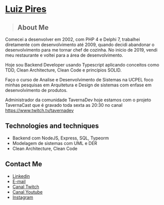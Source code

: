 # <a href="https://www.linkedin.com/in/luiz-pires/">Luiz Pires</a>

> ## About Me

Comecei a desenvolver em 2002, com PHP 4 e Delphi 7, trabalhei diretamente com desenvolvimento até 2009, quando decidi abandonar o desenvolvimento para me tornar chef de cozinha. No início de 2019, vendi meu restaurante e voltei para a área de desenvolvimento.

Hoje sou Backend Developer usando Typescript aplicando conceitos como TDD, Clean Architecture, Clean Code e princípios SOLID.

Faço o curso de Analise e Desenvolvimento de Sistemas na UCPEL foco minhas pesquisas em Arquitetura e Design de sistemas com enfase em desenvolvimento de produtos.

Administrador da comunidade TavernaDev hoje estamos com o projeto TavernaCast que é gravado toda sexta as 20:30 no canal https://www.twitch.tv/tavernadev 

## Technologies and techniques

- Backend com NodeJS, Express, SQL, Typeorm
- Modelagem de sistemas com UML e DER
- Clean Architecture, Clean Code

## Contact Me

- <a href="https://www.linkedin.com/in/luiz-pires/">Linkedin</a>
- <a href="mailto:luizjesuz.p@gmail.com">E-mail</a>
- <a href="https://www.twitch.tv/programadorranzinza">Canal Twitch</a>
- <a href="https://www.youtube.com/channel/UCYpnvw92nOfXDz0MftuNJOg">Canal Youtube</a>
- <a href="https://www.instagram.com/dev_ranzinza/">Instagram</a>
</div>
